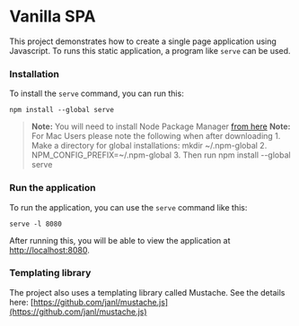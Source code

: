 Vanilla SPA
===========

This project demonstrates how to create a single page application using Javascript. To runs this static application, a program like `serve` can be used.

### Installation

To install the `serve` command, you can run this:

```
npm install --global serve
```

> **Note:** You will need to install Node Package Manager [from here](https://nodejs.org/en/download/)
> **Note:** For Mac Users please note the following when after downloading
                1. Make a directory for global installations:
                    mkdir ~/.npm-global
                2. NPM_CONFIG_PREFIX=~/.npm-global
                3. Then run npm install --global serve


### Run the application

To run the application, you can use the `serve` command like this:

```
serve -l 8080
```
After running this, you will be able to view the application at [http://localhost:8080](http://localhost:8080).

### Templating library

The project also uses a templating library called Mustache. See the details here: [https://github.com/janl/mustache.js](https://github.com/janl/mustache.js)